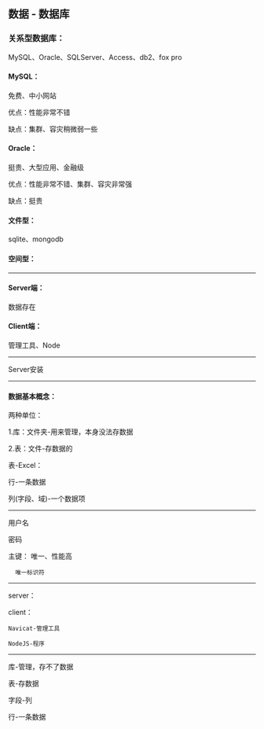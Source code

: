 ## 数据 - 数据库 ##

### 关系型数据库： ###

MySQL、Oracle、SQLServer、Access、db2、fox pro


#### MySQL： ####

免费、中小网站

优点：性能非常不错

缺点：集群、容灾稍微弱一些

#### Oracle： ####

挺贵、大型应用、金融级

优点：性能非常不错、集群、容灾非常强

缺点：挺贵

#### 文件型： ####

sqlite、mongodb

#### 空间型： ####

---

#### Server端： ####

数据存在

#### Client端： ####

管理工具、Node

---

Server安装

---

#### 数据基本概念： ####

两种单位：

1.库：文件夹-用来管理，本身没法存数据

2.表：文件-存数据的

表-Excel：

行-一条数据

列(字段、域)-一个数据项

---

用户名

密码

主键： 唯一、性能高

      唯一标识符

---

server：

client：

    Navicat-管理工具

    NodeJS-程序

---

库-管理，存不了数据

表-存数据

字段-列

行-一条数据
